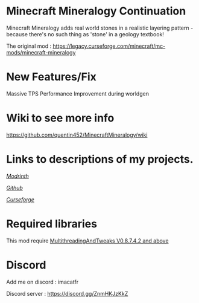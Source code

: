 # Minecraft Mineralogy Continuation

Minecraft Mineralogy adds real world stones in a realistic layering pattern - because there's no such thing as 'stone' in a geology textbook!

The original mod : https://legacy.curseforge.com/minecraft/mc-mods/minecraft-mineralogy

# New Features/Fix

Massive TPS Performance Improvement during worldgen

# Wiki to see more info

https://github.com/quentin452/MinecraftMineralogy/wiki

# Links to descriptions of my projects.

[*Modrinth*](https://modrinth.com/mod/mineralogy-continuation)

[*Github*](https://github.com/quentin452/MinecraftMineralogy)

[*Curseforge*](https://legacy.curseforge.com/minecraft/mc-mods/mineralogy-continuation)

# Required libraries

This mod require [MultithreadingAndTweaks V0.8.7.4.2 and above](https://legacy.curseforge.com/minecraft/mc-mods/multithreadingandtweaks/files) 

# Discord

Add me on discord : imacatfr

Discord server : https://discord.gg/ZnmHKJzKkZ
